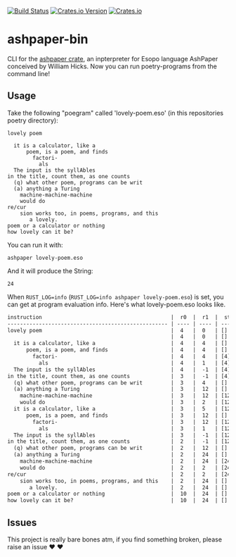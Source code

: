 [![Build Status](https://travis-ci.org/shnewto/ashpaper.svg?branch=master)](https://travis-ci.org/shnewto/ashpaper)
[![Crates.io Version](https://img.shields.io/crates/v/ashpaper-bin.svg)](https://crates.io/crates/ashpaper-bin)
[![Crates.io](https://img.shields.io/crates/d/ashpaper-bin.svg)](https://crates.io/crates/ashpaper-bin)

# ashpaper-bin
CLI for the [ashpaper crate](https://crates.io/crates/ashpaper), an inpterpreter for Esopo language AshPaper conceived by William Hicks. Now you can run poetry-programs from the command line!

## Usage

Take the following "poegram" called 'lovely-poem.eso' (in this repositories poetry directory):
```
lovely poem

  it is a calculator, like a
      poem, is a poem, and finds
        factori-
          als
  The input is the syllAbles
in the title, count them, as one counts
  (q) what other poem, programs can be writ
  (a) anything a Turing
    machine-machine-machine
    would do
re/cur
    sion works too, in poems, programs, and this
       a lovely.
poem or a calculator or nothing
how lovely can it be?
```

You can run it with:
```
ashpaper lovely-poem.eso
```

And it will produce the String:
```
24
```

When `RUST_LOG=info` (`RUST_LOG=info ashpaper lovely-poem.eso`) is set, you can get at program evaluation info. Here's what lovely-poem.eso looks like.
```txt
instruction                                         |  r0  |  r1  |  stack
--------------------------------------------------- | ---- | ---- | -------
lovely poem                                         |  4   |  0   | []
                                                    |  4   |  0   | []
  it is a calculator, like a                        |  4   |  4   | []
      poem, is a poem, and finds                    |  4   |  4   | []
        factori-                                    |  4   |  4   | [4]
          als                                       |  4   |  1   | [4]
  The input is the syllAbles                        |  4   |  -1  | [4]
in the title, count them, as one counts             |  3   |  -1  | [4]
  (q) what other poem, programs can be writ         |  3   |  4   | []
  (a) anything a Turing                             |  3   |  12  | []
    machine-machine-machine                         |  3   |  12  | [12]
    would do                                        |  3   |  2   | [12]
  it is a calculator, like a                        |  3   |  5   | [12]
      poem, is a poem, and finds                    |  3   |  12  | []
        factori-                                    |  3   |  12  | [12]
          als                                       |  3   |  1   | [12]
  The input is the syllAbles                        |  3   |  -1  | [12]
in the title, count them, as one counts             |  2   |  -1  | [12]
  (q) what other poem, programs can be writ         |  2   |  12  | []
  (a) anything a Turing                             |  2   |  24  | []
    machine-machine-machine                         |  2   |  24  | [24]
    would do                                        |  2   |  2   | [24]
re/cur                                              |  2   |  2   | [24]
    sion works too, in poems, programs, and this    |  2   |  24  | []
       a lovely.                                    |  2   |  24  | []
poem or a calculator or nothing                     |  10  |  24  | []
how lovely can it be?                               |  10  |  24  | []
```
## Issues
This project is really bare bones atm, if you find something broken, please raise an issue :heart: :heart:
